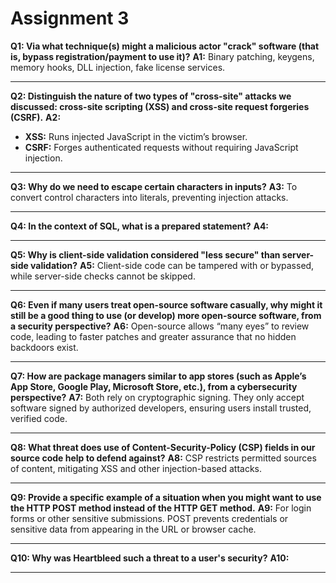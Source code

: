# Assignment 3

**Q1: Via what technique(s) might a malicious actor "crack" software (that is, bypass registration/payment to use it)?**
**A1:** Binary patching, keygens, memory hooks, DLL injection, fake license services.

---

**Q2: Distinguish the nature of two types of "cross-site" attacks we discussed: cross-site scripting (XSS) and cross-site request forgeries (CSRF).**
**A2:**

* **XSS:** Runs injected JavaScript in the victim’s browser.
* **CSRF:** Forges authenticated requests without requiring JavaScript injection.

---

**Q3: Why do we need to escape certain characters in inputs?**
**A3:** To convert control characters into literals, preventing injection attacks.

---

**Q4: In the context of SQL, what is a prepared statement?**
**A4:** 

---

**Q5: Why is client-side validation considered "less secure" than server-side validation?**
**A5:** Client-side code can be tampered with or bypassed, while server-side checks cannot be skipped.

---

**Q6: Even if many users treat open-source software casually, why might it still be a good thing to use (or develop) more open-source software, from a security perspective?**
**A6:** Open-source allows “many eyes” to review code, leading to faster patches and greater assurance that no hidden backdoors exist.

---

**Q7: How are package managers similar to app stores (such as Apple’s App Store, Google Play, Microsoft Store, etc.), from a cybersecurity perspective?**
**A7:** Both rely on cryptographic signing. They only accept software signed by authorized developers, ensuring users install trusted, verified code.

---

**Q8: What threat does use of Content-Security-Policy (CSP) fields in our source code help to defend against?**
**A8:** CSP restricts permitted sources of content, mitigating XSS and other injection-based attacks.

---

**Q9: Provide a specific example of a situation when you might want to use the HTTP POST method instead of the HTTP GET method.**
**A9:** For login forms or other sensitive submissions. POST prevents credentials or sensitive data from appearing in the URL or browser cache.

---

**Q10: Why was Heartbleed such a threat to a user's security?**
**A10:** 

---